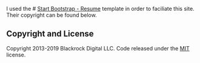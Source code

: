 I used the # [Start Bootstrap - Resume](https://startbootstrap.com/template-overviews/resume/) template in order to faciliate this site. Their copyright can be found below.

## Copyright and License

Copyright 2013-2019 Blackrock Digital LLC. Code released under the [MIT](https://github.com/BlackrockDigital/startbootstrap-resume/blob/gh-pages/LICENSE) license.

